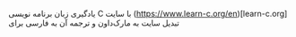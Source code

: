 یادگیری زبان برنامه نویسی C با سایت (https://www.learn-c.org/en)[learn-c.org] تبدیل سایت به مارک‌داون و ترجمه آن به فارسی برای
